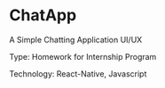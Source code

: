 # ChatApp

A Simple Chatting Application UI/UX

Type: Homework for Internship Program

Technology: React-Native, Javascript
